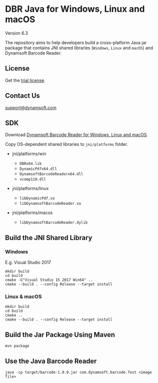 # DBR Java for Windows, Linux and macOS
Version 6.3

The repository aims to help developers build a cross-platform Java jar package that contains JNI shared libraries (`Windows`, `Linux` and `macOS`) and Dynamsoft Barcode Reader.

## License
Get the [trial license](https://www.dynamsoft.com/CustomerPortal/Portal/Triallicense.aspx).

## Contact Us
<support@dynamsoft.com>

## SDK
Download [Dynamsoft Barcode Reader for Windows, Linux and macOS](https://www.dynamsoft.com/Downloads/Dynamic-Barcode-Reader-Download.aspx).

Copy OS-dependent shared libraries to `jni/platforms` folder.

* jni/platforms/win
    - `DBRx64.lib`
    - `DynamicPdfx64.dll`
    - `DynamsoftBarcodeReaderx64.dll`
    - `vcomp110.dll`

* jni/platforms/linux
    - `libDynamicPdf.so`
    - `libDynamsoftBarcodeReader.so`

* jni/platforms/macos
    - `libDynamsoftBarcodeReader.dylib`


## Build the JNI Shared Library
### Windows
E.g. Visual Studio 2017

```
mkdir build
cd build
cmake -G"Visual Studio 15 2017 Win64" .. 
cmake --build . --config Release --target install
```

### Linux & macOS

```
mkdir build
cd build
cmake .. 
cmake --build . --config Release --target install
```

## Build the Jar Package Using Maven

```
mvn package
```

## Use the Java Barcode Reader

```
java -cp target/barcode-1.0.0.jar com.dynamsoft.barcode.Test <image file>
```